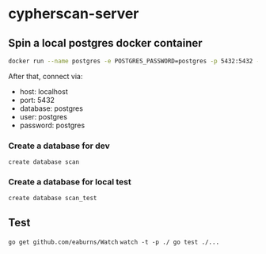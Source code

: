 # cypherscan-server

## Spin a local postgres docker container
```bash
docker run --name postgres -e POSTGRES_PASSWORD=postgres -p 5432:5432 -d postgres:10.6-alpine
```
After that, connect via:
- host: localhost
- port: 5432
- database: postgres
- user: postgres
- password: postgres

### Create a database for dev
`create database scan`

### Create a database for local test
`create database scan_test`

## Test
`go get github.com/eaburns/Watch`
`watch -t -p ./ go test ./...`
